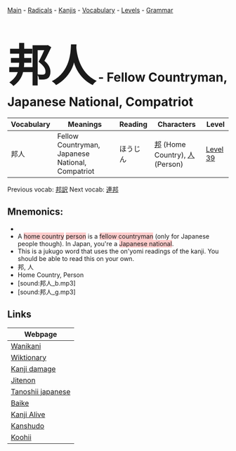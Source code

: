 <style> bigfont {font-size: 100px}</style>
[Main](../README.md) -
[Radicals](../radicals.md) -
[Kanjis](../kanjis.md) -
[Vocabulary](../vocabulary.md) -
[Levels](../levels.md) -
[Grammar](../grammar.md)
# <bigfont> 邦人</bigfont> - Fellow Countryman, Japanese National, Compatriot 

| Vocabulary | Meanings | Reading | Characters | Level |
| --- | --- | --- | --- | --- |
| 邦人 | Fellow Countryman, Japanese National, Compatriot | ほうじん |  [邦](../kanjis/邦.md) (Home Country), [人](../kanjis/人.md) (Person) | [Level 39](../levels/wk_level39.md) |

Previous vocab: [邦訳](邦訳.md) Next vocab: [連邦](連邦.md) 

## Mnemonics:

* 
* A <span style="background-color:#ffcccb"> home country</span> <span style="background-color:#ffcccb"> person</span> is a <span style="background-color:#ffcccb"> fellow countryman</span> (only for Japanese people though). In Japan, you're a <span style="background-color:#ffcccb"> Japanese national</span>.
* This is a jukugo word that uses the on'yomi readings of the kanji. You should be able to read this on your own.
* 邦, 人
* Home Country, Person
* [sound:邦人_b.mp3]
* [sound:邦人_g.mp3]


## Links 

| Webpage |
| --- |
| [Wanikani          ](https://www.wanikani.com/kanji/邦人) |
| [Wiktionary        ](https://en.wiktionary.org/wiki/邦人) |
| [Kanji damage      ](http://www.kanjidamage.com/kanji/search?utf8=✓&q=邦人) |
| [Jitenon           ](https://jitenon.com/kanji/邦人) |
| [Tanoshii japanese ](https://www.tanoshiijapanese.com/dictionary/kanji.cfm?k=邦人) |
| [Baike             ](https://baike.baidu.com/item/邦人) |
| [Kanji Alive       ](https://app.kanjialive.com/邦人) |
| [Kanshudo          ](https://www.kanshudo.com/searchmn?q=邦人) |
| [Koohii            ](https://kanji.koohii.com/study/kanji/邦人) |
